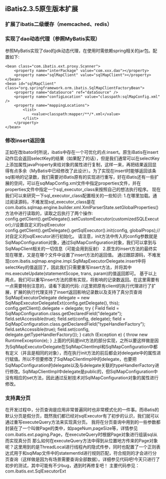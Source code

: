 ## iBatis2.3.5原生版本扩展
### 扩展了ibatis二级缓存（memcached、redis）
### 实现了dao动态代理（参照MyBatis实现）
参照MyBatis实现了dao的jdk动态代理，在使用时需依赖spring相关的jar包。配置如下:  

    <bean class="com.ibatis.ext.proxy.Scanner">
		<property name="interPackage" value="com.xxx.dao"></property>
		<property name="sqlMapClient" value="sqlMapClient"></property>
	</bean>
	<bean id="sqlMapClient" class="org.springframework.orm.ibatis.SqlMapClientFactoryBean">
		<property name="dataSource" ref="dataSource" />
		<property name="configLocation" value="classpath:sqlMapConfig.xml" />
		<property name="mappingLocations">
			<list>
				<value>classpath:mapper/**/*.xml</value>
			</list>
		</property>
	</bean>
### 修改insert返回值
正如在改ibator时所说，ibatis中存在一个可优化的点:insert。原生iBatis在insert动作后会返回selectKey的结果（如果配了的话），但是我们通常可以在selectKey上添加属性javaProperty来给对象的属性进行复制，这样一来，再把结果返回显得有点多余（MyBatis中已经修改了此设计）。为了实现在insert时能够返回该条sql影响的记录数，我们需要对iBatis原有的实现进行重写，好在iBatis还有一些扩展的空间，可以在sqlMapConfig.xml文件中指定properties文件，并在properties文件中指定一个sql_executor_class来按照自己的想法执行程序。
现在我们可以来研究一下sql_executor_class配置相关的一些知识:
1.在哪里加载。通过阅读源码，不难发现sql_executor_class是在com.ibatis.sqlmap.engine.builder.xml.XmlParserState.setGlobalProperties()方法中进行读取的，读取之后执行了两个操作:
config.getClient().getDelegate().setCustomExecutor(customizedSQLExecutor);//设置自定义的sqlExecutor
config.getClient().getDelegate().getSqlExecutor().init(config, globalProps);//对自定义的sqlExecutor进行初始化。
请注意，init方法中传入的config参数就是SqlMapConfiguration对象，通过SqlMapConfiguration对象，我们可以拿到与SqlMapClient相关的一切信息（可能会用到反射）
2.原生的insert方法的最终实现在哪里，又是在哪个文件中设置了insert方法的返回值。
通过跟踪源码，不难发现com.ibatis.sqlmap.engine.impl.SqlMapExecutorDelegate.insert中将selectKey的值返回了，因此我们只需要重写insert方法，并将其中ms.executeUpdate(statementScope, trans, param)的值返回即可。
基于以上两点，我们可以重写insert方法的原有实现，将影响的记录数返回。在这里需要有一点需要特别注意的，请看下面的代码:
		//这里把原有client的执行代理进行了扩展，扩展的执行代理支持了insert返回影响记录数以及支持了真分页查询
		SqlMapExecutorDelegate delegate = new SqlMapExecutorDelegateExt(config.getDelegate(), this);
		config.getClient().delegate = delegate;
		try {
			Field field = SqlMapConfiguration.class.getDeclaredField("delegate");
			field.setAccessible(true);
			field.set(config, delegate);
			field = SqlMapConfiguration.class.getDeclaredField("typeHandlerFactory");
			field.setAccessible(true);
			field.set(config, delegate.getTypeHandlerFactory());
		} catch (Exception e) {
			throw new RuntimeException(e);
		}
上面的代码是init方法的部分实现，之所以要这样做是因为SqlMapExecutorDelegate在SqlMapClientImpl和SqlMapConfiguration中都有定义（并且是相同的对象），而在执行init方法的前后都会对delegate中的属性进行赋值。所以不但要修改了SqlMapClientImpl中的delegate，也要把SqlMapConfiguration的delegate以及与delegate关联的typeHandlerFactory进行修改。SqlMapClientImpl中delegate是public的，但SqlMapConfiguration中没有相应的set方法，因此通过反射技术对SqlMapConfiguration对象的属性进行修改。
### 支持真分页
在开发过程中，分页查询是应用非常普遍同时也非常模式化的一件事。而iBatis的默认分页是假分页，既然我们都已经对sqlExecutor有了初步的认识，我们就可以通过重写executeQuery方法来实现真分页。
我将在分页查询中用到的一些参数都封装在了一个叫做Page的类中，如pageNum,pageSize等，详情参见com.ibatis.ext.paging.Page，在executeQuery时根据Page对象进行组装sql从而实现真分页
那么如何在executeQuery方法中得到从位置地方传来的Page对象呢？这里用到的是ThreadLocal进行线程內的隐式传参，同时也配置了一个正则表达式用于和sqlMap文件中的statementId进行规则匹配，符合规则的才会进行分页查询（这样做是因为有场景需要查询全部数据）。详细参见代码吧!今天只进行了初步的测试，其中可能有不少bug，遇到时再修复吧！
主要代码参见：com.ibatis.ext.SqlExecutorExt

